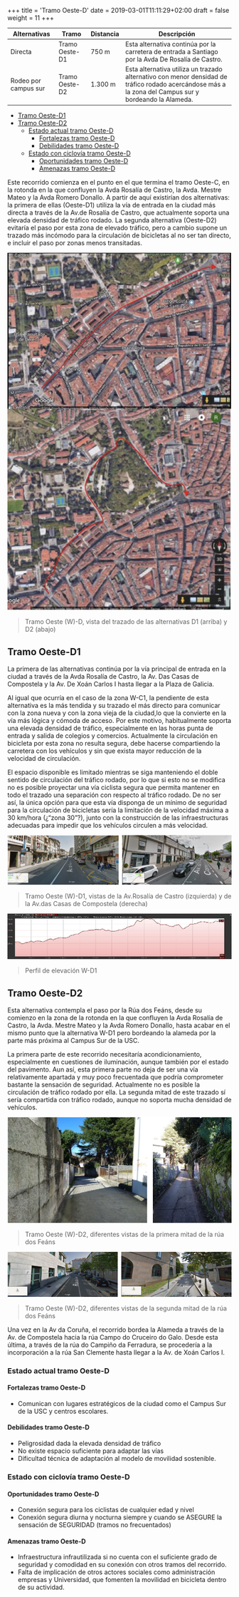 +++
title = 'Tramo Oeste-D'
date = 2019-03-01T11:11:29+02:00
draft = false
weight = 11
+++

| Alternativas  | Tramo | Distancia | Descripción
|---|---|---|---
| Directa | Tramo Oeste-D1 | 750 m | Esta alternativa continúa por la carretera de entrada a Santiago por la Avda De Rosalía de Castro.
| Rodeo por campus sur | Tramo Oeste-D2 | 1.300 m | Esta alternativa utiliza un trazado alternativo con menor densidad de tráfico rodado acercándose más a la zona del Campus sur y bordeando la Alameda.

- [Tramo Oeste-D1](#tramo-oeste-d1)
- [Tramo Oeste-D2](#tramo-oeste-d2)
  - [Estado actual tramo Oeste-D](#estado-actual-tramo-oeste-d)
    - [Fortalezas tramo Oeste-D](#fortalezas-tramo-oeste-d)
    - [Debilidades tramo Oeste-D](#debilidades-tramo-oeste-d)
  - [Estado con ciclovía tramo Oeste-D](#estado-con-ciclovía-tramo-oeste-d)
    - [Oportunidades tramo Oeste-D](#oportunidades-tramo-oeste-d)
    - [Amenazas tramo Oeste-D](#amenazas-tramo-oeste-d)

Este recorrido comienza en el punto en el que termina el tramo Oeste-C, en la rotonda en la que confluyen la Avda Rosalía de Castro, la Avda. Mestre Mateo y la Avda Romero Donallo. A partir de aquí existirían dos alternativas: la primera de ellas (Oeste-D1) utiliza la vía de entrada en la ciudad más directa a través de la Av.de Rosalía de Castro, que actualmente soporta una elevada densidad de tráfico rodado. La segunda alternativa (Oeste-D2) evitaría el paso por esta zona de elevado tráfico, pero a cambio supone un trazado más incómodo para la circulación de bicicletas al no ser tan directo, e incluir el paso por zonas menos transitadas.

![Tramo Oeste (W)-D, vista del trazado de las alternativas D1 (arriba) y D2 (abajo)](img/tramo-oeste-d-alternativas.png)

> Tramo Oeste (W)-D, vista del trazado de las alternativas D1 (arriba) y D2 (abajo)

## Tramo Oeste-D1

La primera de las alternativas continúa por la vía principal de entrada en la ciudad a través de la Avda Rosalía de Castro, la Av. Das Casas de Compostela y la Av. De Xoán Carlos I hasta llegar a la Plaza de Galicia.

Al igual que ocurría en el caso de la zona W-C1, la pendiente de esta alternativa es la más tendida y su trazado el más directo para comunicar con la zona nueva y con la zona vieja de la ciudad,lo que la convierte en la vía más lógica y cómoda de acceso. Por este motivo, habitualmente soporta una elevada densidad de tráfico, especialmente en las horas punta de entrada y salida de colegios y comercios. Actualmente la circulación en bicicleta por esta zona no resulta segura, debe hacerse compartiendo la carretera con los vehículos y sin que exista mayor reducción de la velocidad de circulación.  

El espacio disponible es limitado mientras se siga manteniendo el doble sentido de circulación del tráfico rodado, por lo que si esto no se modifica no es posible proyectar una vía ciclista segura que permita mantener en todo el trazado una separación con respecto al tráfico rodado. De no ser así, la única opción para que esta vía disponga de un mínimo de seguridad para la circulación de bicicletas sería la limitación de la velocidad máxima a 30 km/hora (¿“zona 30”?), junto con la construcción de las infraestructuras adecuadas para impedir que los vehículos circulen a más velocidad.

![Tramo Oeste (W)-D1, vistas de la Av.Rosalía de Castro (izquierda) y de la Av.das Casas de Compostela (derecha)](img/tramo-oeste-d-avd-rosalia-castro-avd-casas-de-compostela.png)

> Tramo Oeste (W)-D1, vistas de la Av.Rosalía de Castro (izquierda) y de la Av.das Casas de Compostela (derecha)

![Perfil de elevación W-D1](img/tramo-oeste-d-perfil.png)

> Perfil de elevación W-D1

## Tramo Oeste-D2

Esta alternativa contempla el paso por la Rúa dos Feáns, desde su comienzo en la zona de la rotonda en la que confluyen la Avda Rosalía de Castro, la Avda. Mestre Mateo y la Avda Romero Donallo, hasta acabar en el mismo punto que la alternativa W-D1 pero bordeando la alameda por la parte más próxima al Campus Sur de la USC.

La primera parte de este recorrido necesitaría acondicionamiento, especialmente en cuestiones de iluminación, aunque también por el estado del pavimento. Aun así, esta primera parte no deja de ser una vía relativamente apartada y muy poco frecuentada que podría comprometer bastante la sensación de seguridad. Actualmente no es posible la circulación de tráfico rodado por ella. La segunda mitad de este trazado sí sería compartida con tráfico rodado, aunque no soporta mucha densidad de vehículos.

![Tramo Oeste (W)-D2, diferentes vistas de la primera mitad de la rúa dos Feáns](img/tramo-oeste-d-rua-feans-primera-mitad.png)

> Tramo Oeste (W)-D2, diferentes vistas de la primera mitad de la rúa dos Feáns

![Tramo Oeste (W)-D2, diferentes vistas de la segunda mitad de la rúa dos Feáns](img/tramo-oeste-d-rua-feans-segunda-mitad.png)

> Tramo Oeste (W)-D2, diferentes vistas de la segunda mitad de la rúa dos Feáns

Una vez en la Av da Coruña, el recorrido bordea la Alameda a través de la Av. de Compostela hacia la rúa Campo do Cruceiro do Galo. Desde esta última, a través de la rúa do Campiño da Ferradura, se procedería a la incorporación a la rúa San Clemente hasta llegar a la  Av. de Xoán Carlos I.

### Estado actual tramo Oeste-D

#### Fortalezas tramo Oeste-D

- Comunican con lugares estratégicos de la ciudad como el Campus Sur de la USC y centros escolares.

#### Debilidades tramo Oeste-D

- Peligrosidad dada la elevada densidad de tráfico
- No existe espacio suficiente para adaptar las vías
- Dificultad técnica de adaptación al modelo de movilidad sostenible.

### Estado con ciclovía tramo Oeste-D

#### Oportunidades tramo Oeste-D

- Conexión segura para los ciclistas de cualquier edad y nivel
- Conexión segura diurna y nocturna siempre y cuando se ASEGURE la sensación de SEGURIDAD (tramos no frecuentados)

#### Amenazas tramo Oeste-D

- Infraestructura infrautilizada si no cuenta con el suficiente grado de seguridad y comodidad en su conexión con otros tramos del recorrido.
- Falta de implicación de otros actores sociales como administración empresas y Universidad, que fomenten la movilidad en bicicleta dentro de su actividad.
